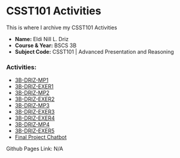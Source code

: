# CSST101 Activities
This is where I archive my CSST101 Activities
* **Name:** Eldi Nill L. Driz
* **Course & Year:** BSCS 3B
* **Subject Code:** CSST101 | Advanced Presentation and Reasoning

### Activities:
* [3B-DRIZ-MP1](https://github.com/Suzuki-Yuuto/CSST101_Driz/tree/main/Activities/3B-DRIZ-MP1)
* [3B-DRIZ-EXER1](https://github.com/Suzuki-Yuuto/CSST101_Driz/tree/main/Activities/3B-DRIZ-EXER1)
* [3B-DRIZ-MP2](https://github.com/Suzuki-Yuuto/CSST101_Driz/tree/main/Activities/3B-DRIZ-MP2)
* [3B-DRIZ-EXER2](https://github.com/Suzuki-Yuuto/CSST101_Driz/tree/main/Activities/3B-DRIZ-EXER2)
* [3B-DRIZ-MP3](https://github.com/Suzuki-Yuuto/CSST101_Driz/tree/main/Activities/3B-DRIZ-MP3)
* [3B-DRIZ-EXER3](https://github.com/Suzuki-Yuuto/CSST101_Driz/tree/main/Activities/3B-DRIZ-EXER3)
* [3B-DRIZ-EXER4](https://github.com/Suzuki-Yuuto/CSST101_Driz/tree/main/Activities/3B-DRIZ-EXER4)
* [3B-DRIZ-MP4](https://github.com/Suzuki-Yuuto/CSST101_Driz/tree/main/Activities/3B-DRIZ-MP4)
* [3B-DRIZ-EXER5](https://github.com/Suzuki-Yuuto/CSST101_Driz/tree/main/Activities/3B-DRIZ-EXER5)
* [Final Project Chatbot](https://github.com/Suzuki-Yuuto/CSST101_Driz/tree/main/Activities/Final%20Project%20Chatbot)


Github Pages Link: N/A
